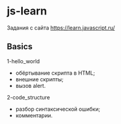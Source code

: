 # js-learn
Задания с сайта https://learn.javascript.ru/


Basics
----------------------------
1-hello_world
- обёртывание скрипта в HTML;
- внешние скрипты;
- вызов alert.

2-code_structure
- разбор синтаксической ошибки;
- комментарии.
